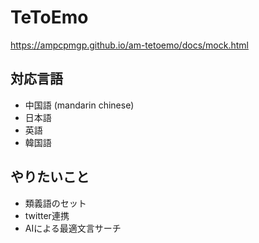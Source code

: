 # TeToEmo
https://ampcpmgp.github.io/am-tetoemo/docs/mock.html

## 対応言語

* 中国語 (mandarin chinese)
* 日本語
* 英語
* 韓国語


## やりたいこと

* 類義語のセット
* twitter連携
* AIによる最適文言サーチ
